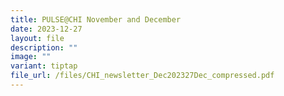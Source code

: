 ```yaml
---
title: PULSE@CHI November and December
date: 2023-12-27
layout: file
description: ""
image: ""
variant: tiptap
file_url: /files/CHI_newsletter_Dec202327Dec_compressed.pdf
---
```

